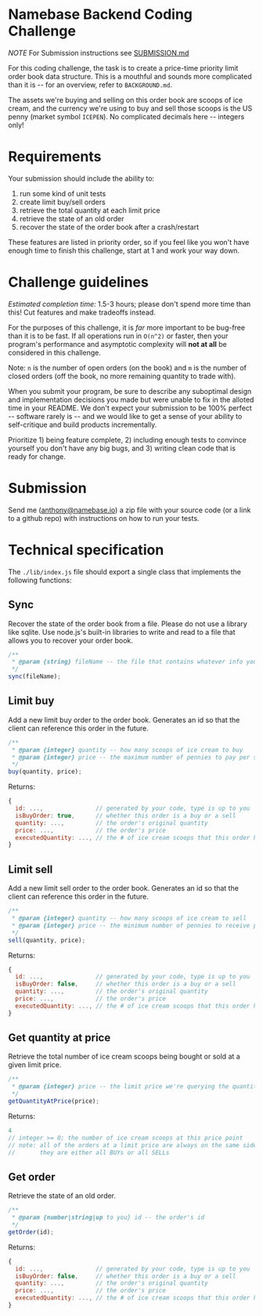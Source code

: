 Namebase Backend Coding Challenge
==

*NOTE* For Submission instructions see [SUBMISSION.md](./SUBMISSION.md)

For this coding challenge, the task is to create a price-time priority limit order book data structure. This is a mouthful and sounds more complicated than it is -- for an overview, refer to `BACKGROUND.md`.

The assets we're buying and selling on this order book are scoops of ice cream, and the currency we're using to buy and sell those scoops is the US penny (market symbol `ICEPEN`). No complicated decimals here -- integers only!

# Requirements
Your submission should include the ability to:

1. run some kind of unit tests
2. create limit buy/sell orders
3. retrieve the total quantity at each limit price
4. retrieve the state of an old order
5. recover the state of the order book after a crash/restart

These features are listed in priority order, so if you feel like you won't have enough time to finish this challenge, start at 1 and work your way down.

# Challenge guidelines
_Estimated completion time:_ 1.5-3 hours; please don't spend more time than this! Cut features and make tradeoffs instead.

For the purposes of this challenge, it is _far_ more important to be bug-free than it is to be fast. If all operations run in `O(n^2)` or faster, then your program's performance and asymptotic complexity will **not at all** be considered in this challenge.

Note: `n` is the number of open orders (on the book) and `m` is the number of closed orders (off the book, no more remaining quantity to trade with).

When you submit your program, be sure to describe any suboptimal design and implementation decisions you made but were unable to fix in the alloted time in your README. We don't expect your submission to be 100% perfect -- software rarely is -- and we would like to get a sense of your ability to self-critique and build products incrementally.

Prioritize 1) being feature complete, 2) including enough tests to convince yourself you don't have any big bugs, and 3) writing clean code that is ready for change.

# Submission
Send me (anthony@namebase.io) a zip file with your source code (or a link to a github repo) with instructions on how to run your tests.

# Technical specification
The `./lib/index.js` file should export a single class that implements the following functions:

## Sync
Recover the state of the order book from a file. Please do not use a library like sqlite. Use node.js's built-in libraries to write and read to a file that allows you to recover your order book.

```javascript
/**
 * @param {string} fileName -- the file that contains whatever info you need to recover
 */
sync(fileName);
```

## Limit buy
Add a new limit buy order to the order book. Generates an id so that the client can reference this order in the future.

```javascript
/**
 * @param {integer} quantity -- how many scoops of ice cream to buy
 * @param {integer} price -- the maximum number of pennies to pay per scoop
 */
buy(quantity, price);
```

Returns:
```javascript
{
  id: ...,               // generated by your code, type is up to you
  isBuyOrder: true,      // whether this order is a buy or a sell
  quantity: ...,         // the order's original quantity
  price: ...,            // the order's price
  executedQuantity: ..., // the # of ice cream scoops that this order has purchased
}
```

## Limit sell
Add a new limit sell order to the order book. Generates an id so that the client can reference this order in the future.

```javascript
/**
 * @param {integer} quantity -- how many scoops of ice cream to sell
 * @param {integer} price -- the minimum number of pennies to receive per scoop
 */
sell(quantity, price);
```

Returns:
```javascript
{
  id: ...,               // generated by your code, type is up to you
  isBuyOrder: false,     // whether this order is a buy or a sell
  quantity: ...,         // the order's original quantity
  price: ...,            // the order's price
  executedQuantity: ..., // the # of ice cream scoops that this order has sold
}
```

## Get quantity at price
Retrieve the total number of ice cream scoops being bought or sold at a given limit price.

```javascript
/**
 * @param {integer} price -- the limit price we're querying the quantity at
 */
getQuantityAtPrice(price);
```

Returns:
```javascript
4 
// integer >= 0; the number of ice cream scoops at this price point
// note: all of the orders at a limit price are always on the same side,
//       they are either all BUYs or all SELLs
```

## Get order
Retrieve the state of an old order.

```javascript
/**
 * @param {number|string|up to you} id -- the order's id
 */
getOrder(id);
```

Returns:
```javascript
{
  id: ...,               // generated by your code, type is up to you
  isBuyOrder: false,     // whether this order is a buy or a sell
  quantity: ...,         // the order's original quantity
  price: ...,            // the order's price
  executedQuantity: ..., // the # of ice cream scoops that this order has sold
}
```

